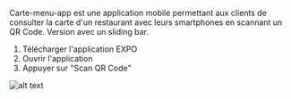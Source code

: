 Carte-menu-app est une application mobile permettant aux clients de consulter la carte d'un restaurant avec leurs smartphones en scannant un QR Code. Version avec un sliding bar.

1. Télécharger l'application EXPO
2. Ouvrir l'application
3. Appuyer sur "Scan QR Code" 

![alt text](https://i.imgur.com/YXgVxaW.png)

